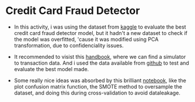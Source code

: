 # Credit Card Fraud Detector

* In this activity, i was using the dataset from [kaggle](https://www.kaggle.com/datasets/mlg-ulb/creditcardfraud) to evaluate the best credit card fraud detector model, 
but it hadn't a new dataset to check if the model was overfitted, 'cause it was modified using PCA transformation, due to confidenciality issues.

* It recommended to visist this [handbook](https://fraud-detection-handbook.github.io/fraud-detection-handbook/Chapter_3_GettingStarted/SimulatedDataset.html),
where we can find a simulator to transaction data. And i used the data available from [github](https://github.com/Fraud-Detection-Handbook/simulated-data-transformed)
to test and evaluate the best model made.

* Some really nice ideas was absorbed by this brilliant [notebook](https://www.kaggle.com/code/janiobachmann/credit-fraud-dealing-with-imbalanced-datasets), like the plot confusion matrix function, the SMOTE method to oversample the dataset, and doing this during cross-validation to avoid dataleakage.
